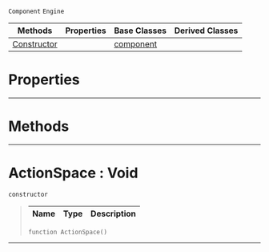  `Component` `Engine`



|Methods|Properties|Base Classes|Derived Classes|
|---|---|---|---|
|[ Constructor](https://plasmaengine.github.io/PlasmaDocs/Plasma1/C++/code_reference/class_reference/actionspace.markdown#actionspace-void)| |[component](https://plasmaengine.github.io/PlasmaDocs/Plasma1/C++/code_reference/class_reference/component.markdown)| |


 #  Properties


---  
 #  Methods


---  
 #  ActionSpace : Void

 `constructor`

> 
> |Name|Type|Description|
> |---|---|---|
> ``` lang=cpp, name=Lightning
> function ActionSpace()
> ``` 


---  
 

 